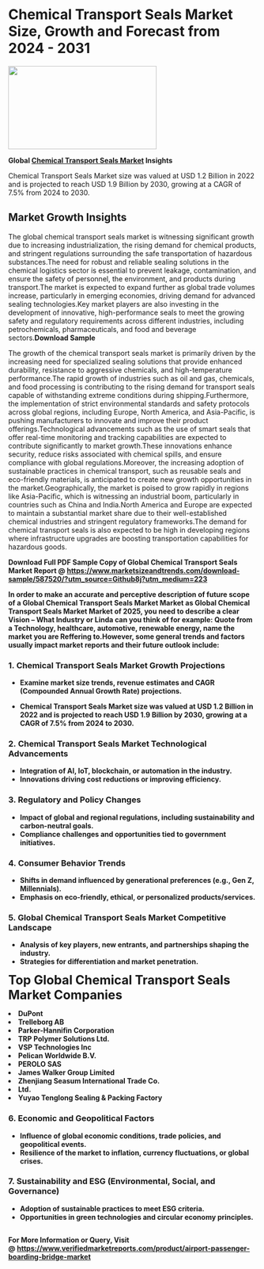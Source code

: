 <H1>Chemical Transport Seals Market Size, Growth and Forecast from 2024 - 2031</H1><img class="aligncenter size-medium wp-image-584254" src="https://thirdeyenews.in/wp-content/uploads/2024/09/Global-Market-Research-300x168.jpeg" alt="" width="300" height="168" /><p><strong>Global&nbsp;<a href="https://www.marketsizeandtrends.com/download-sample/587520/?utm_source=Github8j?utm_medium=223">Chemical Transport Seals Market</a> Insights</strong></p><p>Chemical Transport Seals Market size was valued at USD 1.2 Billion in 2022 and is projected to reach USD 1.9 Billion by 2030, growing at a CAGR of 7.5% from 2024 to 2030.</p><p><h2>Market Growth Insights</h2> <p>The global chemical transport seals market is witnessing significant growth due to increasing industrialization, the rising demand for chemical products, and stringent regulations surrounding the safe transportation of hazardous substances.The need for robust and reliable sealing solutions in the chemical logistics sector is essential to prevent leakage, contamination, and ensure the safety of personnel, the environment, and products during transport.The market is expected to expand further as global trade volumes increase, particularly in emerging economies, driving demand for advanced sealing technologies.Key market players are also investing in the development of innovative, high-performance seals to meet the growing safety and regulatory requirements across different industries, including petrochemicals, pharmaceuticals, and food and beverage sectors.<strong>Download Sample</strong> </p> <p>The growth of the chemical transport seals market is primarily driven by the increasing need for specialized sealing solutions that provide enhanced durability, resistance to aggressive chemicals, and high-temperature performance.The rapid growth of industries such as oil and gas, chemicals, and food processing is contributing to the rising demand for transport seals capable of withstanding extreme conditions during shipping.Furthermore, the implementation of strict environmental standards and safety protocols across global regions, including Europe, North America, and Asia-Pacific, is pushing manufacturers to innovate and improve their product offerings.Technological advancements such as the use of smart seals that offer real-time monitoring and tracking capabilities are expected to contribute significantly to market growth.These innovations enhance security, reduce risks associated with chemical spills, and ensure compliance with global regulations.Moreover, the increasing adoption of sustainable practices in chemical transport, such as reusable seals and eco-friendly materials, is anticipated to create new growth opportunities in the market.Geographically, the market is poised to grow rapidly in regions like Asia-Pacific, which is witnessing an industrial boom, particularly in countries such as China and India.North America and Europe are expected to maintain a substantial market share due to their well-established chemical industries and stringent regulatory frameworks.The demand for chemical transport seals is also expected to be high in developing regions where infrastructure upgrades are boosting transportation capabilities for hazardous goods.<strong></p><p><span class=""><strong>Download Full PDF Sample Copy of Global Chemical Transport Seals Market Report</strong> @ <a href="https://www.marketsizeandtrends.com/download-sample/587520/?utm_source=Github8j?utm_medium=223" target="_blank">https://www.marketsizeandtrends.com/download-sample/587520/?utm_source=Github8j?utm_medium=223</a></span></p><p>In order to make an accurate and perceptive description of future scope of a Global&nbsp;Chemical Transport Seals Market Market as Global&nbsp;Chemical Transport Seals Market Market of 2025, you need to describe a clear Vision &ndash; What Industry or Linda can you think of for example: Quote from a Technology, healthcare, automotive, renewable energy, name the market you are Reffering to.However, some general trends and factors usually impact market reports and their future outlook include:</p><h3>1.&nbsp;<strong>Chemical Transport Seals Market Growth Projections</strong></h3><ul><li>Examine market size trends, revenue estimates and CAGR (Compounded Annual Growth Rate) projections.</li><li><p>Chemical Transport Seals Market size was valued at USD 1.2 Billion in 2022 and is projected to reach USD 1.9 Billion by 2030, growing at a CAGR of 7.5% from 2024 to 2030.</p></li></ul><h3>2.&nbsp;<strong>Chemical Transport Seals Market Technological Advancements</strong></h3><ul><li>Integration of AI, IoT, blockchain, or automation in the industry.</li><li>Innovations driving cost reductions or improving efficiency.</li></ul><h3>3.&nbsp;<strong>Regulatory and Policy Changes</strong></h3><ul><li>Impact of global and regional regulations, including sustainability and carbon-neutral goals.</li><li>Compliance challenges and opportunities tied to government initiatives.</li></ul><h3>4.&nbsp;<strong>Consumer Behavior Trends</strong></h3><ul><li>Shifts in demand influenced by generational preferences (e.g., Gen Z, Millennials).</li><li>Emphasis on eco-friendly, ethical, or personalized products/services.</li></ul><h3>5.&nbsp;<strong>Global Chemical Transport Seals Market Competitive Landscape</strong></h3><ul><li>Analysis of key players, new entrants, and partnerships shaping the industry.</li><li>Strategies for differentiation and market penetration.</li></ul><p data-pm-slice="1 1 []"><span style="color: inherit; font-family: inherit; font-size: 25px;">Top Global Chemical Transport Seals Market Companies</span></p><div class="" data-test-id=""><p><li>DuPont</li><li> Trelleborg AB</li><li> Parker-Hannifin Corporation</li><li> TRP Polymer Solutions Ltd.</li><li> VSP Technologies Inc</li><li> Pelican Worldwide B.V.</li><li> PEROLO SAS</li><li> James Walker Group Limited</li><li> Zhenjiang Seasum International Trade Co.</li><li> Ltd.</li><li> Yuyao Tenglong Sealing & Packing Factory</li></p></div><h3>6.&nbsp;<strong>Economic and Geopolitical Factors</strong></h3><ul><li>Influence of global economic conditions, trade policies, and geopolitical events.</li><li>Resilience of the market to inflation, currency fluctuations, or global crises.</li></ul><h3>7.&nbsp;<strong>Sustainability and ESG (Environmental, Social, and Governance)</strong></h3><ul><li>Adoption of sustainable practices to meet ESG criteria.</li><li>Opportunities in green technologies and circular economy principles.</li></ul><h2><strong style="font-size: 14px;">For More Information or Query, Visit @&nbsp;</strong><a style="background-color: #ffffff; font-size: 14px;" href="https://www.marketsizeandtrends.com/report/chemical-transport-seals-market/" target="_blank">https://www.verifiedmarketreports.com/product/airport-passenger-boarding-bridge-market</a></h2>